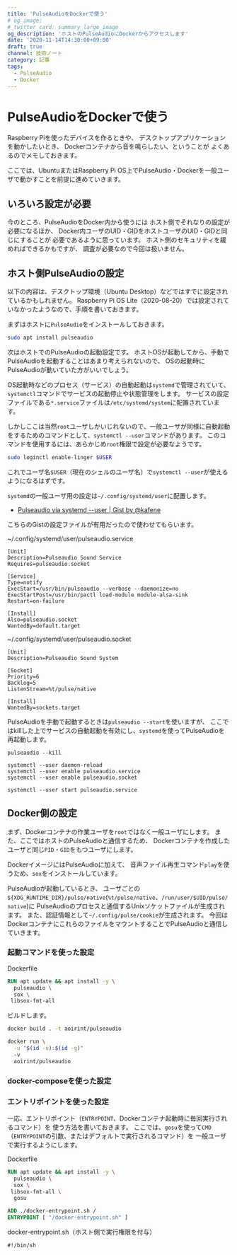 ```yaml
---
title: 'PulseAudioをDockerで使う'
# og_image:
# twitter_card: summary_large_image
og_description: 'ホストのPulseAudioにDockerからアクセスします'
date: '2020-11-14T14:30:00+09:00'
draft: true
channel: 技術ノート
category: 記事
tags:
  - PulseAudio
  - Docker
---
```

# PulseAudioをDockerで使う

Raspberry Piを使ったデバイスを作るときや、
デスクトップアプリケーションを動かしたいとき、
Dockerコンテナから音を鳴らしたい、ということが
よくあるのでメモしておきます。

ここでは、UbuntuまたはRaspberry Pi OS上でPulseAudio・Dockerを一般ユーザで動かすことを前提に進めていきます。

## いろいろ設定が必要

今のところ、PulseAudioをDocker内から使うには
ホスト側でそれなりの設定が必要になるほか、
Docker内ユーザのUID・GIDをホストユーザのUID・GIDと同じにすることが
必要であるように思っています。
ホスト側のセキュリティを緩めればできるかもですが、
調査が必要なので今回は扱いません。

## ホスト側PulseAudioの設定

以下の内容は、デスクトップ環境（Ubuntu Desktop）などではすでに設定されているかもしれません。
Raspberry Pi OS Lite（2020-08-20）では設定されていなかったようなので、手順を書いておきます。

まずはホストに`PulseAudio`をインストールしておきます。

```bash
sudo apt install pulseaudio
```

次はホストでのPulseAudioの起動設定です。
ホストOSが起動してから、手動でPulseAudioを起動することはあまり考えられないので、
OSの起動時にPulseAudioが動いていた方がいいでしょう。

OS起動時などのプロセス（サービス）の自動起動は`systemd`で管理されていて、
`systemctl`コマンドでサービスの起動停止や状態管理をします。
サービスの設定ファイルである`*.service`ファイルは`/etc/systemd/system`に配置されています。

しかしここは当然`root`ユーザしかいじれないので、一般ユーザが同様に自動起動をするためのコマンドとして、`systemctl --user`コマンドがあります。
このコマンドを使用するには、あらかじめ`root`権限で設定が必要なようです。

```bash
sudo loginctl enable-linger $USER
```

これでユーザ名`$USER`（現在のシェルのユーザ名）で`systemctl --user`が使えるようになるはずです。

`systemd`の一般ユーザ用の設定は`~/.config/systemd/user`に配置します。

- [Pulseaudio via systemd --user | Gist by @kafene](https://gist.github.com/kafene/32a07cac0373409e31f5bfe981eefb19)

こちらのGistの設定ファイルが有用だったので使わせてもらいます。

~/.config/systemd/user/pulseaudio.service

```systemd
[Unit]
Description=Pulseaudio Sound Service
Requires=pulseaudio.socket

[Service]
Type=notify
ExecStart=/usr/bin/pulseaudio --verbose --daemonize=no
ExecStartPost=/usr/bin/pactl load-module module-alsa-sink
Restart=on-failure

[Install]
Also=pulseaudio.socket
WantedBy=default.target
```

~/.config/systemd/user/pulseaudio.socket

```systemd
[Unit]
Description=Pulseaudio Sound System

[Socket]
Priority=6
Backlog=5
ListenStream=%t/pulse/native

[Install]
WantedBy=sockets.target
```

PulseAudioを手動で起動するときは`pulseaudio --start`を使いますが、
ここではkillした上でサービスの自動起動を有効にし、`systemd`を使ってPulseAudioを再起動します。

```
pulseaudio --kill

systemctl --user daemon-reload
systemctl --user enable pulseaudio.service
systemctl --user enable pulseaudio.socket

systemctl --user start pulseaudio.service
```

## Docker側の設定

まず、Dockerコンテナの作業ユーザを`root`ではなく一般ユーザにします。
また、ここではホストのPulseAudioと通信するため、
Dockerコンテナを作成したユーザと同じ`PID`・`GID`をもつユーザにします。

DockerイメージにはPulseAudioに加えて、
音声ファイル再生コマンド`play`を使うため、`sox`をインストールしています。

PulseAudioが起動しているとき、
ユーザごとの`${XDG_RUNTIME_DIR}/pulse/native`(`%t/pulse/native`、`/run/user/$UID/pulse/native`)に
PulseAudioのプロセスと通信するUnixソケットファイルが生成されます。
また、認証情報として`~/.config/pulse/cookie`が生成されます。
今回はDockerコンテナにこれらのファイルをマウントすることでPulseAudioと通信していきます。

### 起動コマンドを使った設定

Dockerfile

```dockerfile
RUN apt update && apt install -y \
  pulseaudio \
  sox \
 libsox-fmt-all
```

ビルドします。

```bash
docker build . -t aoirint/pulseaudio
```

```bash
docker run \
  -u "$(id -u):$(id -g)"
  -v
  aoirint/pulseaudio

```

### docker-composeを使った設定

### エントリポイントを使った設定

一応、エントリポイント（`ENTRYPOINT`、Dockerコンテナ起動時に毎回実行されるコマンド）を
使う方法を書いておきます。
ここでは、`gosu`を使って`CMD`（`ENTRYPOINT`の引数、またはデフォルトで実行されるコマンド）を
一般ユーザで実行するようにします。

Dockerfile

```dockerfile
RUN apt update && apt install -y \
  pulseaudio \
  sox \
 libsox-fmt-all \
  gosu

ADD ./docker-entrypoint.sh /
ENTRYPOINT [ "/docker-entrypoint.sh" ]
```

docker-entrypoint.sh（ホスト側で実行権限を付与）

```shell
#!/bin/sh

```
